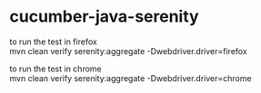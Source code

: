 # cucumber-java-serenity
to run the test in firefox <br>
mvn clean verify serenity:aggregate -Dwebdriver.driver=firefox

to run the test in chrome <br>
mvn clean verify serenity:aggregate -Dwebdriver.driver=chrome
